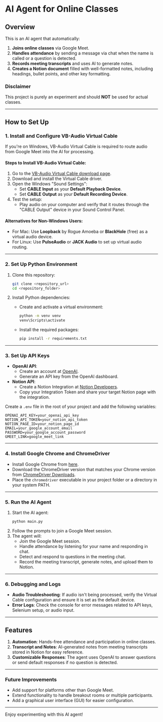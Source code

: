 
# AI Agent for Online Classes

## **Overview**

This is an AI agent that automatically:
1. **Joins online classes** via Google Meet.
2. **Handles attendance** by sending a message via chat when the name is called or a question is detected.
3. **Records meeting transcripts** and uses AI to generate notes.
4. **Creates a Notion document** filled with well-formatted notes, including headings, bullet points, and other key formatting.

### **Disclaimer**
This project is purely an experiment and should **NOT** be used for actual classes.

---

## **How to Set Up**

### **1. Install and Configure VB-Audio Virtual Cable**
If you're on Windows, VB-Audio Virtual Cable is required to route audio from Google Meet into the AI for processing.

#### **Steps to Install VB-Audio Virtual Cable:**
1. Go to the [VB-Audio Virtual Cable download page](https://vb-audio.com/Cable/).
2. Download and install the Virtual Cable driver.
3. Open the Windows "Sound Settings":
   - Set **CABLE Input** as your **Default Playback Device**.
   - Set **CABLE Output** as your **Default Recording Device**.
4. Test the setup:
   - Play audio on your computer and verify that it routes through the "CABLE Output" device in your Sound Control Panel.

#### **Alternatives for Non-Windows Users:**
- For Mac: Use **Loopback** by Rogue Amoeba or **BlackHole** (free) as a virtual audio device.
- For Linux: Use **PulseAudio** or **JACK Audio** to set up virtual audio routing.

---

### **2. Set Up Python Environment**
1. Clone this repository:
   ```bash
   git clone <repository_url>
   cd <repository_folder>
   ```

2. Install Python dependencies:
   - Create and activate a virtual environment:
     ```bash
     python -m venv venv
     venv\Scripts\activate
     ```
   - Install the required packages:
     ```bash
     pip install -r requirements.txt
     ```

---

### **3. Set Up API Keys**
- **OpenAI API**:
  - Create an account at [OpenAI](https://openai.com/).
  - Generate an API key from the OpenAI dashboard.
- **Notion API**:
  - Create a Notion Integration at [Notion Developers](https://www.notion.so/my-integrations).
  - Copy your Integration Token and share your target Notion page with the integration.

Create a `.env` file in the root of your project and add the following variables:
```env
OPENAI_API_KEY=your_openai_api_key
NOTION_API_TOKEN=your_notion_api_token
NOTION_PAGE_ID=your_notion_page_id
EMAIL=your_google_account_email
PASSWORD=your_google_account_password
GMEET_LINK=google_meet_link
```

---

### **4. Install Google Chrome and ChromeDriver**
- Install Google Chrome from [here](https://www.google.com/chrome/).
- Download the ChromeDriver version that matches your Chrome version from [ChromeDriver Downloads](https://sites.google.com/chromium.org/driver/).
- Place the `chromedriver` executable in your project folder or a directory in your system PATH.

---

### **5. Run the AI Agent**
1. Start the AI agent:
   ```bash
   python main.py
   ```
2. Follow the prompts to join a Google Meet session.
3. The agent will:
   - Join the Google Meet session.
   - Handle attendance by listening for your name and responding in chat.
   - Detect and respond to questions in the meeting chat.
   - Record the meeting transcript, generate notes, and upload them to Notion.

---

### **6. Debugging and Logs**
- **Audio Troubleshooting**: If audio isn't being processed, verify the Virtual Cable configuration and ensure it is set as the default device.
- **Error Logs**: Check the console for error messages related to API keys, Selenium setup, or audio input.

---

## **Features**
1. **Automation**: Hands-free attendance and participation in online classes.
2. **Transcript and Notes**: AI-generated notes from meeting transcripts stored in Notion for easy reference.
3. **Customizable Responses**: The agent uses OpenAI to answer questions or send default responses if no question is detected.

---

### **Future Improvements**
- Add support for platforms other than Google Meet.
- Extend functionality to handle breakout rooms or multiple participants.
- Add a graphical user interface (GUI) for easier configuration. 

---

Enjoy experimenting with this AI agent!
